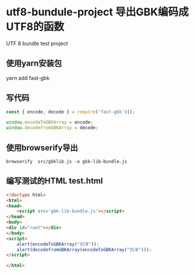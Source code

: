 # utf8-bundule-project 导出GBK编码成UTF8的函数
UTF 8 bundle test project


## 使用yarn安装包

yarn add fast-gbk


## 写代码

```javascript
const { encode, decode } = require('fast-gbk')();

window.encodeToGBKArray = encode;
window.decodefromGBKArray = decode;

```
## 使用browserify导出


```
browserify  src/gbklib.js -o gbk-lib-bundle.js
```

## 编写测试的HTML test.html



```html
<!doctype html>
<html>
<head>
    <script src='gbk-lib-bundle.js'></script>
</head>
<body>
<div id="root"></div>
</body>
<script>
    alert(encodeToGBKArray("刘洋"));
    alert(decodefromGBKArray(encodeToGBKArray("刘洋")));
</script>

</html>
```

